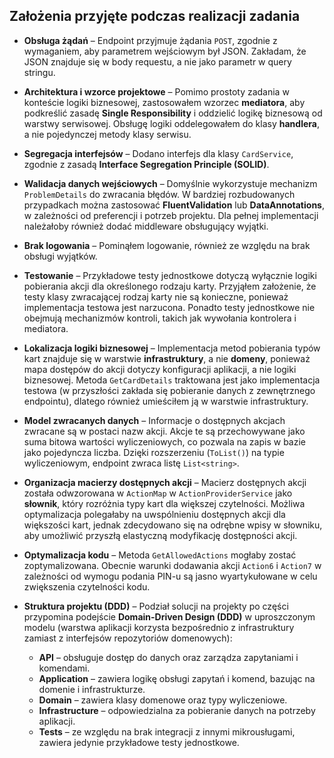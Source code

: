 ## **Założenia przyjęte podczas realizacji zadania**

* **Obsługa żądań** – Endpoint przyjmuje żądania `POST`, zgodnie z wymaganiem, aby parametrem wejściowym był JSON. Zakładam, że JSON znajduje się w body requestu, a nie jako parametr w query stringu.  

* **Architektura i wzorce projektowe** – Pomimo prostoty zadania w konteście logiki biznesowej, zastosowałem wzorzec **mediatora**, aby podkreślić zasadę **Single Responsibility** i oddzielić logikę biznesową od warstwy serwisowej. Obsługę logiki oddelegowałem do klasy **handlera**, a nie pojedynczej metody klasy serwisu.  

* **Segregacja interfejsów** – Dodano interfejs dla klasy `CardService`, zgodnie z zasadą **Interface Segregation Principle (SOLID)**.  

* **Walidacja danych wejściowych** – Domyślnie wykorzystuje mechanizm `ProblemDetails` do zwracania błędów. W bardziej rozbudowanych przypadkach można zastosować **FluentValidation** lub **DataAnnotations**, w zależności od preferencji i potrzeb projektu. Dla pełnej implementacji należałoby również dodać middleware obsługujący wyjątki.  

* **Brak logowania** – Pominąłem logowanie, również ze względu na brak obsługi wyjątków.  

* **Testowanie** – Przykładowe testy jednostkowe dotyczą wyłącznie logiki pobierania akcji dla określonego rodzaju karty. Przyjąłem założenie, że testy klasy zwracającej rodzaj karty nie są konieczne, ponieważ implementacja testowa jest narzucona. Ponadto testy jednostkowe nie obejmują mechanizmów kontroli, takich jak wywołania kontrolera i mediatora.  

* **Lokalizacja logiki biznesowej** – Implementacja metod pobierania typów kart znajduje się w warstwie **infrastruktury**, a nie **domeny**, ponieważ mapa dostępów do akcji dotyczy konfiguracji aplikacji, a nie logiki biznesowej. Metoda `GetCardDetails` traktowana jest jako implementacja testowa (w przyszłości zakłada się pobieranie danych z zewnętrznego endpointu), dlatego również umieściłem ją w warstwie infrastruktury.  

* **Model zwracanych danych** – Informacje o dostępnych akcjach zwracane są w postaci nazw akcji. Akcje te są przechowywane jako suma bitowa wartości wyliczeniowych, co pozwala na zapis w bazie jako pojedyncza liczba. Dzięki rozszerzeniu (`ToList()`) na typie wyliczeniowym, endpoint zwraca listę `List<string>`.  

* **Organizacja macierzy dostępnych akcji** – Macierz dostępnych akcji została odwzorowana w `ActionMap` w `ActionProviderService` jako **słownik**, który rozróżnia typy kart dla większej czytelności. Możliwa optymalizacja polegałaby na uwspólnieniu dostępnych akcji dla większości kart, jednak zdecydowano się na odrębne wpisy w słowniku, aby umożliwić przyszłą elastyczną modyfikację dostępności akcji.  

* **Optymalizacja kodu** – Metoda `GetAllowedActions` mogłaby zostać zoptymalizowana. Obecnie warunki dodawania akcji `Action6` i `Action7` w zależności od wymogu podania PIN-u są jasno wyartykułowane w celu zwiększenia czytelności kodu.  

* **Struktura projektu (DDD)** – Podział solucji na projekty po części przypomina podejście **Domain-Driven Design (DDD)** w uproszczonym modelu (warstwa aplikacji korzysta bezpośrednio z infrastruktury zamiast z interfejsów repozytoriów domenowych):  
  * **API** – obsługuje dostęp do danych oraz zarządza zapytaniami i komendami.  
  * **Application** – zawiera logikę obsługi zapytań i komend, bazując na domenie i infrastrukturze.  
  * **Domain** – zawiera klasy domenowe oraz typy wyliczeniowe.  
  * **Infrastructure** – odpowiedzialna za pobieranie danych na potrzeby aplikacji.  
  * **Tests** – ze względu na brak integracji z innymi mikrousługami, zawiera jedynie przykładowe testy jednostkowe.

